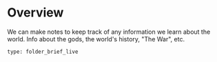 # Overview
 We can make notes to keep track of any information we learn about the world. Info about the gods, the world's history, "The War", etc.
```ccard
type: folder_brief_live
```
 
